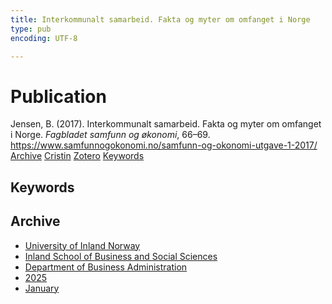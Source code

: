 ```yaml
---
title: Interkommunalt samarbeid. Fakta og myter om omfanget i Norge
type: pub
encoding: UTF-8

---
```

<h1>Publication</h1>
<article id="csl-bib-container-HIGS8P8W" class="csl-bib-container">
  <div class="csl-bib-body"> <div class="csl-entry">Jensen, B. (2017). Interkommunalt samarbeid. Fakta og myter om omfanget i Norge. <i>Fagbladet samfunn og økonomi</i>, 66–69. <a href="https://www.samfunnogokonomi.no/samfunn-og-okonomi-utgave-1-2017/">https://www.samfunnogokonomi.no/samfunn-og-okonomi-utgave-1-2017/</a></div> </div>
  <div class="csl-bib-buttons">
    <a href="#taxonomy-article-HIGS8P8W" alt="archive" class="csl-bib-button">Archive</a>
    <a href="https://app.cristin.no/results/show.jsf?id=2348457" alt="Cristin" class="csl-bib-button">Cristin</a>
    <a href="http://zotero.org/groups/5881554/items/HIGS8P8W" alt="Zotero" class="csl-bib-button">Zotero</a>
    <a href="#keywords-article-HIGS8P8W" alt="keywords" class="csl-bib-button">Keywords</a>
  </div>
  <div id="csl-bib-meta-container-HIGS8P8W"></div>
</article>
<div id="csl-bib-meta-HIGS8P8W" class="csl-bib-meta">
  <article id="keywords-article-HIGS8P8W" class="keywords-article">
    <h1>Keywords</h1>
    
  </article>
  <article id="taxonomy-article-HIGS8P8W" class="taxonomy-article">
    <h1>Archive</h1>
    <ul>
      <li><a href="{{< params subfolder >}}en/archive/?key=3DCRN523">University of Inland Norway</a></li>
      <li><a href="{{< params subfolder >}}en/archive/?key=DU8Q9LN9">Inland School of Business and Social Sciences</a></li>
      <li><a href="{{< params subfolder >}}en/archive/?key=3IQA89I8">Department of Business Administration</a></li>
      <li><a href="{{< params subfolder >}}en/archive/?key=7XFLPQNF">2025</a></li>
      <li><a href="{{< params subfolder >}}en/archive/?key=GN22DUGA">January</a></li>
    </ul>
  </article>
</div>
